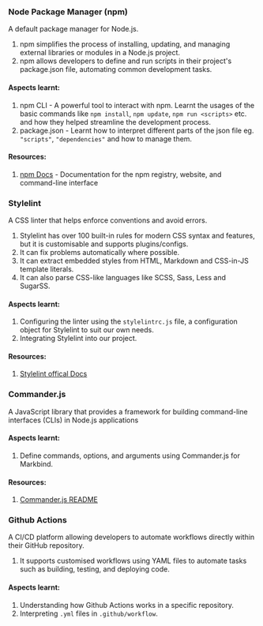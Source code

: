 ### Node Package Manager (npm)

A default package manager for Node.js. 
1. npm simplifies the process of installing, updating, and managing external libraries or modules in a Node.js project. 
2. npm allows developers to define and run scripts in their project's package.json file, automating common development tasks.

#### Aspects learnt:
1. npm CLI - A powerful tool to interact with npm. Learnt the usages of the basic commands like `npm install`, `npm update`, `npm run <scripts>` etc. and how they helped streamline the development process.
2. package.json - Learnt how to interpret different parts of the json file eg. `"scripts"`, `"dependencies"` and how to manage them.

#### Resources:
1. [npm Docs](https://docs.npmjs.com/) - Documentation for the npm registry, website, and command-line interface

### Stylelint

A CSS linter that helps enforce conventions and avoid errors. 

1. Stylelint has over 100 built-in rules for modern CSS syntax and features, but it is customisable and supports plugins/configs.
2. It can fix problems automatically where possible.
3. It can extract embedded styles from HTML, Markdown and CSS-in-JS template literals.
4. It can also parse CSS-like languages like SCSS, Sass, Less and SugarSS.

#### Aspects learnt:
1. Configuring the linter using the `stylelintrc.js` file, a configuration object for Stylelint to suit our own needs.
2. Integrating Stylelint into our project.

#### Resources:
1. [Stylelint offical Docs](https://stylelint.io/)


### Commander.js
A JavaScript library that provides a framework for building command-line interfaces (CLIs) in Node.js applications

#### Aspects learnt:
1. Define commands, options, and arguments using Commander.js for Markbind.

#### Resources:
1. [Commander.js README](https://www.npmjs.com/package/commander)


### Github Actions

A CI/CD platform allowing developers to automate workflows directly within their GitHub repository. 

1. It supports customised workflows using YAML files to automate tasks such as building, testing, and deploying code.

#### Aspects learnt:
1. Understanding how Github Actions works in a specific repository.
2. Interpreting `.yml` files in `.github/workflow`.
